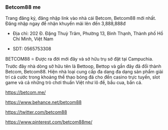 ### Betcom88 me

Trang đăng ký, đăng nhập link vào nhà cái Betcom, Betcom88 mới nhất. Đăng nhập ngay để nhận khuyến mãi lên đến 3,888,888đ

- Địa chỉ: 202 Đ. Đặng Thuỳ Trâm, Phường 13, Bình Thạnh, Thành phố Hồ Chí Minh, Việt Nam

- SDT: 0565753308

BETCOM88 ⭐ Được ra đời mới đây và sở hữu trụ sở đặt tại Campuchia. Trước đây nhà dòng sở hữu tên là Bettoop, Bettop và gần đây đã đổi thành Betcom, Betcom88. Hiện nhà loại cung cấp đa dang đa dạng sản phẩm giải trí cá cước trong khoảng thể thao bóng đá cho đến casino trực tuyến, slot game và cả những trò chơi thuần Việt như lô đề, bầu cua, bắn cá.

https://betcom.me/

https://www.behance.net/betcom88

https://twitter.com/betcom88

https://www.pinterest.com/betcom88me/
